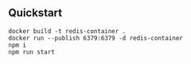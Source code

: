 ## Quickstart
```
docker build -t redis-container .
docker run --publish 6379:6379 -d redis-container
npm i
npm run start
```
